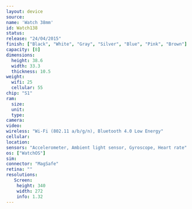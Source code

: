 ```yaml
---
layout: device
source: 
name: 'Watch 38mm'
id: Watch138
status: 
release: "24/04/2015"
finish: ["Black", "White", "Gray", "Silver", "Blue", "Pink", "Brown"]
capacity: [8]
dimensions:
  height: 38.6
  width: 33.3
  thickness: 10.5
weight:
  wifi: 25
  cellular: 55
chip: "S1"
ram:
  size:
  unit:
  type:
camera:
video:
wireless: "Wi-Fi (802.11 a/b/g/n), Bluetooth 4.0 Low Energy"
cellular:
location:
sensors: "Accelerometer, Ambient light sensor, Gyroscope, Heart rate"
os: ["WatchOS"]
sim:
connector: "MagSafe"
retina: ""
resolutions:
   Screen:
    height: 340
    width: 272
    info: 1.32
---
```

